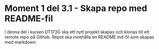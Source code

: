 # Moment 1 del 3.1 - Skapa repo med README-fil
I denna del i kursen DT173G ska ett nytt projekt skapas och klonas till ett remote repo på Github. Repot ska innehålla en README.md-fil som skapas med markdown.